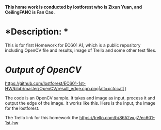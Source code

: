 ﻿
**This home work is conducted by lostforest who is Zixun Yuan, and CeilingFANC is Fan Cao.**

# *Description: *

This is for first Homework for EC601 A1, which is a public repository including OpenCV file and results, image of Trello and some other test files.



# *Output of OpenCV*
https://github.com/lostforest/EC601-1st-HW/blob/master/OpenCV/result_edge.cpp.png|alt=octocat]]

The code is an OpenCV sample. It takes and image as input, process it and output the edge of the image. It works like this.
Here is the input, the image for the lostforest.

The Trello link for this homework the  https://trello.com/b/8652wujZ/ec601-1st-hw

